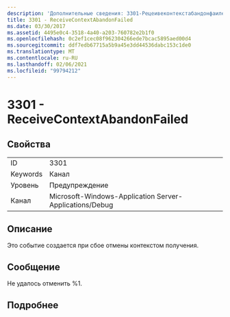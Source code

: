 ```yaml
---
description: 'Дополнительные сведения: 3301-Рецеивеконтекстабандонфаилед'
title: 3301 - ReceiveContextAbandonFailed
ms.date: 03/30/2017
ms.assetid: 4495e0c4-3518-4a40-a203-760782e2b1f0
ms.openlocfilehash: 0c2ef1cec08f962304266ede7bcac5895aed00d4
ms.sourcegitcommit: ddf7edb67715a5b9a45e3dd44536dabc153c1de0
ms.translationtype: MT
ms.contentlocale: ru-RU
ms.lasthandoff: 02/06/2021
ms.locfileid: "99794212"
---
```

# <a name="3301---receivecontextabandonfailed"></a>3301 - ReceiveContextAbandonFailed

## <a name="properties"></a>Свойства  
  
|||  
|-|-|  
|ID|3301|  
|Keywords|Канал|  
|Уровень|Предупреждение|  
|Канал|Microsoft-Windows-Application Server-Applications/Debug|  
  
## <a name="description"></a>Описание  

 Это событие создается при сбое отмены контекстом получения.  
  
## <a name="message"></a>Сообщение  

 Не удалось отменить %1.  
  
## <a name="details"></a>Подробнее
